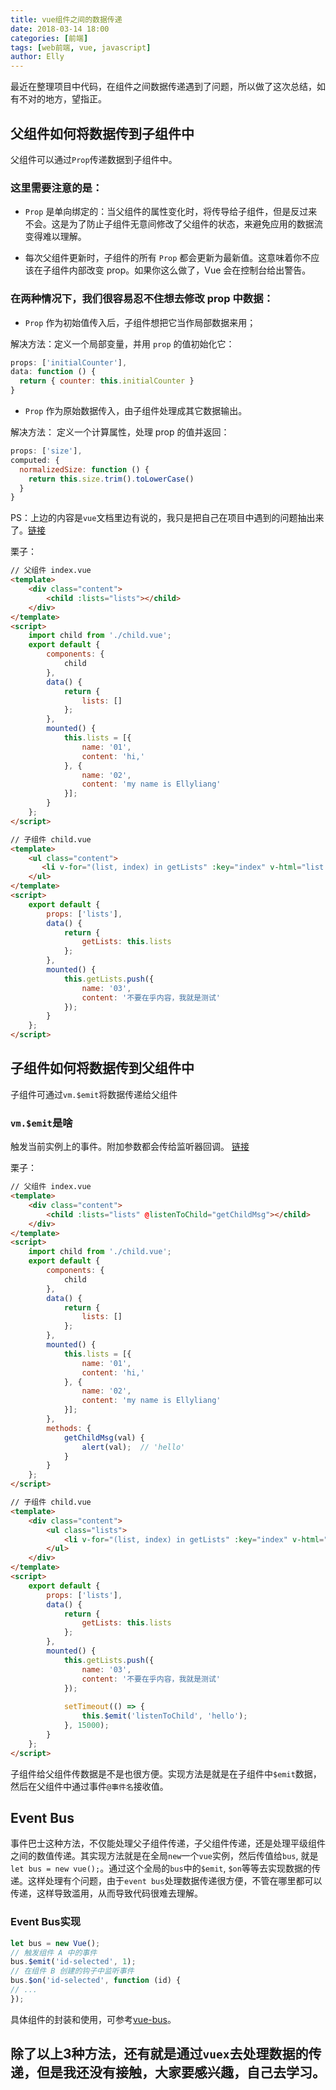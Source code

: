```yaml
---
title: vue组件之间的数据传递
date: 2018-03-14 18:00
categories: [前端]
tags: [web前端, vue, javascript]
author: Elly
---
```


最近在整理项目中代码，在组件之间数据传递遇到了问题，所以做了这次总结，如有不对的地方，望指正。

## 父组件如何将数据传到子组件中

父组件可以通过`Prop`传递数据到子组件中。

### 这里需要注意的是：

- `Prop` 是单向绑定的：当父组件的属性变化时，将传导给子组件，但是反过来不会。这是为了防止子组件无意间修改了父组件的状态，来避免应用的数据流变得难以理解。

- 每次父组件更新时，子组件的所有 `Prop` 都会更新为最新值。这意味着你不应该在子组件内部改变 prop。如果你这么做了，Vue 会在控制台给出警告。

<!-- more -->

### 在两种情况下，我们很容易忍不住想去修改 prop 中数据：

- `Prop` 作为初始值传入后，子组件想把它当作局部数据来用；
 
解决方法：定义一个局部变量，并用 `prop` 的值初始化它：

```js
props: ['initialCounter'],
data: function () {
  return { counter: this.initialCounter }
}    
```

- `Prop` 作为原始数据传入，由子组件处理成其它数据输出。

解决方法： 定义一个计算属性，处理 prop 的值并返回：

```js
props: ['size'],
computed: {
  normalizedSize: function () {
    return this.size.trim().toLowerCase()
  }
}
```

PS：上边的内容是`vue`文档里边有说的，我只是把自己在项目中遇到的问题抽出来了。[链接](https://cn.vuejs.org/v2/guide/components.html#Prop)


栗子：

```html
// 父组件 index.vue
<template>
    <div class="content">
        <child :lists="lists"></child>
    </div>
</template>
<script>
    import child from './child.vue';
    export default {
        components: {
            child
        },
        data() {
            return {
                lists: []
            };
        },
        mounted() {
            this.lists = [{
                name: '01',
                content: 'hi,'
            }, {
                name: '02',
                content: 'my name is Ellyliang'
            }];
        }
    };
</script>

// 子组件 child.vue
<template>
    <ul class="content">
       <li v-for="(list, index) in getLists" :key="index" v-html="list.name + list.content"></li>
    </ul>
</template>
<script>
    export default {
        props: ['lists'],
        data() {
            return {
                getLists: this.lists
            };
        },
        mounted() {
            this.getLists.push({
                name: '03',
                content: '不要在乎内容，我就是测试'
            });
        }
    };
</script>
```

## 子组件如何将数据传到父组件中

子组件可通过`vm.$emit`将数据传递给父组件

### `vm.$emit`是啥

触发当前实例上的事件。附加参数都会传给监听器回调。 [链接](https://cn.vuejs.org/v2/api/#vm-emit)

栗子：

```html
// 父组件 index.vue
<template>
    <div class="content">
        <child :lists="lists" @listenToChild="getChildMsg"></child>
    </div>
</template>
<script>
    import child from './child.vue';
    export default {
        components: {
            child
        },
        data() {
            return {
                lists: []
            };
        },
        mounted() {
            this.lists = [{
                name: '01',
                content: 'hi,'
            }, {
                name: '02',
                content: 'my name is Ellyliang'
            }];
        },
        methods: {
            getChildMsg(val) {
                alert(val);  // 'hello'
            }
        }
    };
</script>

// 子组件 child.vue
<template>
    <div class="content">
        <ul class="lists">
            <li v-for="(list, index) in getLists" :key="index" v-html="list.name + list.content"></li>
        </ul>
    </div>
</template>
<script>
    export default {
        props: ['lists'],
        data() {
            return {
                getLists: this.lists
            };
        },
        mounted() {
            this.getLists.push({
                name: '03',
                content: '不要在乎内容，我就是测试'
            });
            
            setTimeout(() => {
                this.$emit('listenToChild', 'hello');
            }, 15000);
        }
    };
</script>
```

子组件给父组件传数据是不是也很方便。实现方法是就是在子组件中`$emit`数据，然后在父组件中通过事件`@事件名`接收值。

## Event Bus

事件巴士这种方法，不仅能处理父子组件传递，子父组件传递，还是处理平级组件之间的数值传递。其实现方法就是在全局`new`一个`vue`实例，然后传值给`bus`, 就是`let bus = new vue();`。通过这个全局的`bus`中的`$emit`, `$on`等等去实现数据的传递。这样处理有个问题，由于`event bus`处理数据传递很方便，不管在哪里都可以传递，这样导致滥用，从而导致代码很难去理解。

### Event Bus实现

```js
let bus = new Vue();
// 触发组件 A 中的事件
bus.$emit('id-selected', 1);
// 在组件 B 创建的钩子中监听事件
bus.$on('id-selected', function (id) {
// ...
});
```

具体组件的封装和使用，可参考[vue-bus](https://www.npmjs.com/package/vue-bus)。

## 除了以上3种方法，还有就是通过`vuex`去处理数据的传递，但是我还没有接触，大家要感兴趣，自己去学习。


